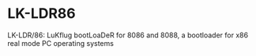 # LK-LDR86
LK-LDR/86: LuKflug bootLoaDeR for 8086 and 8088, a bootloader for x86 real mode PC operating systems

